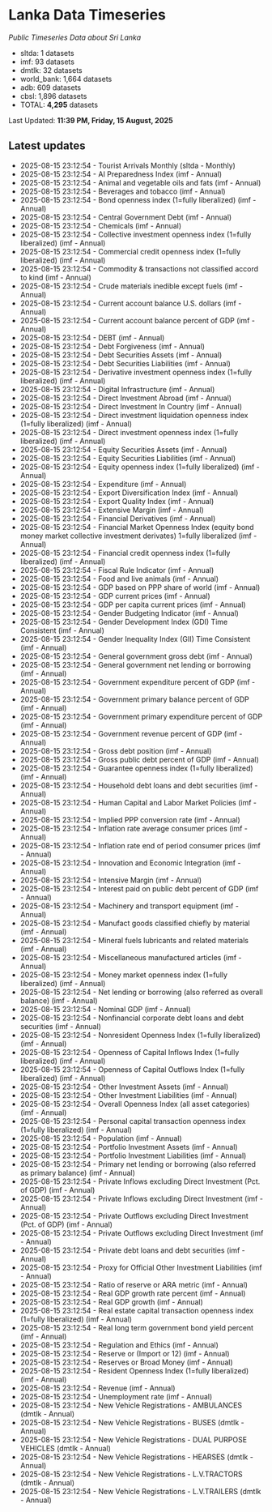 # Lanka Data Timeseries
*Public Timeseries Data about Sri Lanka*

* sltda: 1 datasets
* imf: 93 datasets
* dmtlk: 32 datasets
* world_bank: 1,664 datasets
* adb: 609 datasets
* cbsl: 1,896 datasets
* TOTAL: **4,295** datasets

Last Updated: **11:39 PM, Friday, 15 August, 2025**

## Latest updates

* 2025-08-15 23:12:54 - Tourist Arrivals Monthly (sltda - Monthly)
* 2025-08-15 23:12:54 - AI Preparedness Index (imf - Annual)
* 2025-08-15 23:12:54 - Animal and vegetable oils and fats (imf - Annual)
* 2025-08-15 23:12:54 - Beverages and tobacco (imf - Annual)
* 2025-08-15 23:12:54 - Bond openness index (1=fully liberalized) (imf - Annual)
* 2025-08-15 23:12:54 - Central Government Debt (imf - Annual)
* 2025-08-15 23:12:54 - Chemicals (imf - Annual)
* 2025-08-15 23:12:54 - Collective investment openness index (1=fully liberalized) (imf - Annual)
* 2025-08-15 23:12:54 - Commercial credit openness index (1=fully liberalized) (imf - Annual)
* 2025-08-15 23:12:54 - Commodity & transactions not classified accord to kind (imf - Annual)
* 2025-08-15 23:12:54 - Crude materials inedible except fuels (imf - Annual)
* 2025-08-15 23:12:54 - Current account balance U.S. dollars (imf - Annual)
* 2025-08-15 23:12:54 - Current account balance percent of GDP (imf - Annual)
* 2025-08-15 23:12:54 - DEBT (imf - Annual)
* 2025-08-15 23:12:54 - Debt Forgiveness (imf - Annual)
* 2025-08-15 23:12:54 - Debt Securities Assets (imf - Annual)
* 2025-08-15 23:12:54 - Debt Securities Liabilities (imf - Annual)
* 2025-08-15 23:12:54 - Derivative investment openness index (1=fully liberalized) (imf - Annual)
* 2025-08-15 23:12:54 - Digital Infrastructure (imf - Annual)
* 2025-08-15 23:12:54 - Direct Investment Abroad (imf - Annual)
* 2025-08-15 23:12:54 - Direct Investment In Country (imf - Annual)
* 2025-08-15 23:12:54 - Direct investment liquidation openness index (1=fully liberalized) (imf - Annual)
* 2025-08-15 23:12:54 - Direct investment openness index (1=fully liberalized) (imf - Annual)
* 2025-08-15 23:12:54 - Equity Securities Assets (imf - Annual)
* 2025-08-15 23:12:54 - Equity Securities Liabilities (imf - Annual)
* 2025-08-15 23:12:54 - Equity openness index (1=fully liberalized) (imf - Annual)
* 2025-08-15 23:12:54 - Expenditure (imf - Annual)
* 2025-08-15 23:12:54 - Export Diversification Index (imf - Annual)
* 2025-08-15 23:12:54 - Export Quality Index (imf - Annual)
* 2025-08-15 23:12:54 - Extensive Margin (imf - Annual)
* 2025-08-15 23:12:54 - Financial Derivatives (imf - Annual)
* 2025-08-15 23:12:54 - Financial Market Openness Index (equity bond money market collective investment derivates) 1=fully liberalized (imf - Annual)
* 2025-08-15 23:12:54 - Financial credit openness index (1=fully liberalized) (imf - Annual)
* 2025-08-15 23:12:54 - Fiscal Rule Indicator (imf - Annual)
* 2025-08-15 23:12:54 - Food and live animals (imf - Annual)
* 2025-08-15 23:12:54 - GDP based on PPP share of world (imf - Annual)
* 2025-08-15 23:12:54 - GDP current prices (imf - Annual)
* 2025-08-15 23:12:54 - GDP per capita current prices (imf - Annual)
* 2025-08-15 23:12:54 - Gender Budgeting Indicator (imf - Annual)
* 2025-08-15 23:12:54 - Gender Development Index (GDI) Time Consistent (imf - Annual)
* 2025-08-15 23:12:54 - Gender Inequality Index (GII) Time Consistent (imf - Annual)
* 2025-08-15 23:12:54 - General government gross debt (imf - Annual)
* 2025-08-15 23:12:54 - General government net lending or borrowing (imf - Annual)
* 2025-08-15 23:12:54 - Government expenditure percent of GDP (imf - Annual)
* 2025-08-15 23:12:54 - Government primary balance percent of GDP (imf - Annual)
* 2025-08-15 23:12:54 - Government primary expenditure percent of GDP (imf - Annual)
* 2025-08-15 23:12:54 - Government revenue percent of GDP (imf - Annual)
* 2025-08-15 23:12:54 - Gross debt position (imf - Annual)
* 2025-08-15 23:12:54 - Gross public debt percent of GDP (imf - Annual)
* 2025-08-15 23:12:54 - Guarantee openness index (1=fully liberalized) (imf - Annual)
* 2025-08-15 23:12:54 - Household debt loans and debt securities (imf - Annual)
* 2025-08-15 23:12:54 - Human Capital and Labor Market Policies (imf - Annual)
* 2025-08-15 23:12:54 - Implied PPP conversion rate (imf - Annual)
* 2025-08-15 23:12:54 - Inflation rate average consumer prices (imf - Annual)
* 2025-08-15 23:12:54 - Inflation rate end of period consumer prices (imf - Annual)
* 2025-08-15 23:12:54 - Innovation and Economic Integration (imf - Annual)
* 2025-08-15 23:12:54 - Intensive Margin (imf - Annual)
* 2025-08-15 23:12:54 - Interest paid on public debt percent of GDP (imf - Annual)
* 2025-08-15 23:12:54 - Machinery and transport equipment (imf - Annual)
* 2025-08-15 23:12:54 - Manufact goods classified chiefly by material (imf - Annual)
* 2025-08-15 23:12:54 - Mineral fuels lubricants and related materials (imf - Annual)
* 2025-08-15 23:12:54 - Miscellaneous manufactured articles (imf - Annual)
* 2025-08-15 23:12:54 - Money market openness index (1=fully liberalized) (imf - Annual)
* 2025-08-15 23:12:54 - Net lending or borrowing (also referred as overall balance) (imf - Annual)
* 2025-08-15 23:12:54 - Nominal GDP (imf - Annual)
* 2025-08-15 23:12:54 - Nonfinancial corporate debt loans and debt securities (imf - Annual)
* 2025-08-15 23:12:54 - Nonresident Openness Index (1=fully liberalized) (imf - Annual)
* 2025-08-15 23:12:54 - Openness of Capital Inflows Index (1=fully liberalized) (imf - Annual)
* 2025-08-15 23:12:54 - Openness of Capital Outflows Index (1=fully liberalized) (imf - Annual)
* 2025-08-15 23:12:54 - Other Investment Assets (imf - Annual)
* 2025-08-15 23:12:54 - Other Investment Liabilities (imf - Annual)
* 2025-08-15 23:12:54 - Overall Openness Index (all asset categories) (imf - Annual)
* 2025-08-15 23:12:54 - Personal capital transaction openness index (1=fully liberalized) (imf - Annual)
* 2025-08-15 23:12:54 - Population (imf - Annual)
* 2025-08-15 23:12:54 - Portfolio Investment Assets (imf - Annual)
* 2025-08-15 23:12:54 - Portfolio Investment Liabilities (imf - Annual)
* 2025-08-15 23:12:54 - Primary net lending or borrowing (also referred as primary balance) (imf - Annual)
* 2025-08-15 23:12:54 - Private Inflows excluding Direct Investment (Pct. of GDP) (imf - Annual)
* 2025-08-15 23:12:54 - Private Inflows excluding Direct Investment (imf - Annual)
* 2025-08-15 23:12:54 - Private Outflows excluding Direct Investment (Pct. of GDP) (imf - Annual)
* 2025-08-15 23:12:54 - Private Outflows excluding Direct Investment (imf - Annual)
* 2025-08-15 23:12:54 - Private debt loans and debt securities (imf - Annual)
* 2025-08-15 23:12:54 - Proxy for Official Other Investment Liabilities (imf - Annual)
* 2025-08-15 23:12:54 - Ratio of reserve or ARA metric (imf - Annual)
* 2025-08-15 23:12:54 - Real GDP growth rate percent (imf - Annual)
* 2025-08-15 23:12:54 - Real GDP growth (imf - Annual)
* 2025-08-15 23:12:54 - Real estate capital transaction openness index (1=fully liberalized) (imf - Annual)
* 2025-08-15 23:12:54 - Real long term government bond yield percent (imf - Annual)
* 2025-08-15 23:12:54 - Regulation and Ethics (imf - Annual)
* 2025-08-15 23:12:54 - Reserve or (Import or 12) (imf - Annual)
* 2025-08-15 23:12:54 - Reserves or Broad Money (imf - Annual)
* 2025-08-15 23:12:54 - Resident Openness Index (1=fully liberalized) (imf - Annual)
* 2025-08-15 23:12:54 - Revenue (imf - Annual)
* 2025-08-15 23:12:54 - Unemployment rate (imf - Annual)
* 2025-08-15 23:12:54 - New Vehicle Registrations - AMBULANCES (dmtlk - Annual)
* 2025-08-15 23:12:54 - New Vehicle Registrations - BUSES (dmtlk - Annual)
* 2025-08-15 23:12:54 - New Vehicle Registrations - DUAL PURPOSE VEHICLES (dmtlk - Annual)
* 2025-08-15 23:12:54 - New Vehicle Registrations - HEARSES (dmtlk - Annual)
* 2025-08-15 23:12:54 - New Vehicle Registrations - L.V.TRACTORS (dmtlk - Annual)
* 2025-08-15 23:12:54 - New Vehicle Registrations - L.V.TRAILERS (dmtlk - Annual)